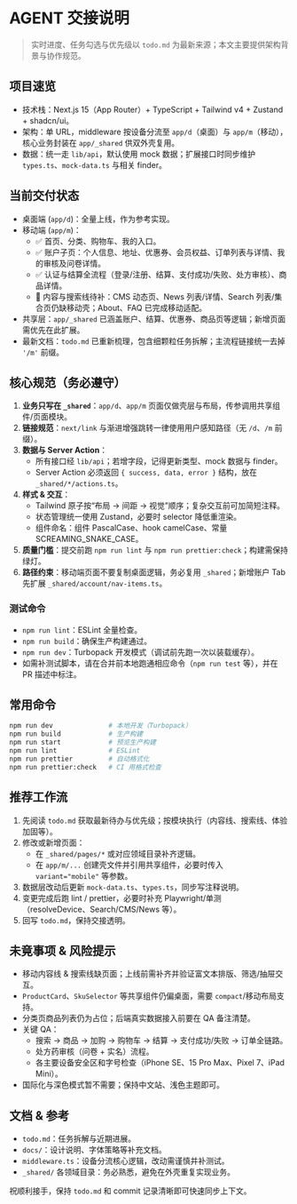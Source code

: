 # AGENT 交接说明

> 实时进度、任务勾选与优先级以 `todo.md` 为最新来源；本文主要提供架构背景与协作规范。

## 项目速览
- 技术栈：Next.js 15（App Router）+ TypeScript + Tailwind v4 + Zustand + shadcn/ui。
- 架构：单 URL，middleware 按设备分流至 `app/d`（桌面）与 `app/m`（移动），核心业务封装在 `app/_shared` 供双外壳复用。
- 数据：统一走 `lib/api`，默认使用 mock 数据；扩展接口时同步维护 `types.ts`、`mock-data.ts` 与相关 finder。

## 当前交付状态
- 桌面端 (`app/d`)：全量上线，作为参考实现。
- 移动端 (`app/m`)：
  - ✅ 首页、分类、购物车、我的入口。
  - ✅ 账户子页：个人信息、地址、优惠券、会员权益、订单列表与详情、我的审核及问卷详情。
  - ✅ 认证与结算全流程（登录/注册、结算、支付成功/失败、处方审核）、商品详情。
  - 🚧 内容与搜索线待补：CMS 动态页、News 列表/详情、Search 列表/集合页仍缺移动壳；About、FAQ 已完成移动适配。
- 共享层：`app/_shared` 已涵盖账户、结算、优惠券、商品页等逻辑；新增页面需优先在此扩展。
- 最新文档：`todo.md` 已重新梳理，包含细颗粒任务拆解；主流程链接统一去掉 `'/m'` 前缀。

## 核心规范（务必遵守）
1. **业务只写在 `_shared`**：`app/d`、`app/m` 页面仅做壳层与布局，传参调用共享组件/页面模块。
2. **链接规范**：`next/link` 与渐进增强跳转一律使用用户感知路径（无 `/d`、`/m` 前缀）。
3. **数据与 Server Action**：
   - 所有接口经 `lib/api`；若增字段，记得更新类型、mock 数据与 finder。
   - Server Action 必须返回 `{ success, data, error }` 结构，放在 `_shared/*/actions.ts`。
4. **样式 & 交互**：
   - Tailwind 原子按“布局 → 间距 → 视觉”顺序；复杂交互前可加简短注释。
   - 状态管理统一使用 Zustand，必要时 selector 降低重渲染。
   - 组件命名：组件 PascalCase、hook camelCase、常量 SCREAMING_SNAKE_CASE。
5. **质量门槛**：提交前跑 `npm run lint` 与 `npm run prettier:check`；构建需保持绿灯。
6. **路径约束**：移动端页面不要复制桌面逻辑，务必复用 `_shared`；新增账户 Tab 先扩展 `_shared/account/nav-items.ts`。

### 测试命令
- `npm run lint`：ESLint 全量检查。
- `npm run build`：确保生产构建通过。
- `npm run dev`：Turbopack 开发模式（调试前先跑一次以装载缓存）。
- 如需补测试脚本，请在合并前本地跑通相应命令（`npm run test` 等），并在 PR 描述中标注。

## 常用命令
```bash
npm run dev              # 本地开发（Turbopack）
npm run build            # 生产构建
npm run start            # 预览生产构建
npm run lint             # ESLint
npm run prettier         # 自动格式化
npm run prettier:check   # CI 用格式检查
```

## 推荐工作流
1. 先阅读 `todo.md` 获取最新待办与优先级；按模块执行（内容线、搜索线、体验加固等）。
2. 修改或新增页面：
   - 在 `_shared/pages/*` 或对应领域目录补齐逻辑。
   - 在 `app/m/...` 创建壳文件并引用共享组件，必要时传入 `variant="mobile"` 等参数。
3. 数据层改动后更新 `mock-data.ts`、`types.ts`，同步写注释说明。
4. 变更完成后跑 lint / prettier，必要时补充 Playwright/单测（resolveDevice、Search/CMS/News 等）。
5. 回写 `todo.md`，保持交接透明。

## 未竟事项 & 风险提示
- 移动内容线 & 搜索线缺页面；上线前需补齐并验证富文本排版、筛选/抽屉交互。
- `ProductCard`、`SkuSelector` 等共享组件仍偏桌面，需要 `compact`/移动布局支持。
- 分类页商品列表仍为占位；后端真实数据接入前要在 QA 备注清楚。
- 关键 QA：
  - 搜索 → 商品 → 加购 → 购物车 → 结算 → 支付成功/失败 → 订单全链路。
  - 处方药审核（问卷 + 实名）流程。
  - 各主要设备安全区和字号检查（iPhone SE、15 Pro Max、Pixel 7、iPad Mini）。
- 国际化与深色模式暂不需要；保持中文站、浅色主题即可。

## 文档 & 参考
- `todo.md`：任务拆解与近期进展。
- `docs/`：设计说明、字体策略等补充文档。
- `middleware.ts`：设备分流核心逻辑，改动需谨慎并补测试。
- `_shared/` 各领域目录：务必熟悉，避免在外壳重复实现业务。

祝顺利接手，保持 `todo.md` 和 commit 记录清晰即可快速同步上下文。
